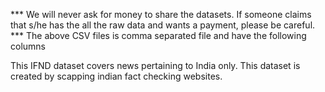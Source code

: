 *** We will never ask for money to share the datasets. If someone claims that s/he has the all the raw data and wants a payment, please be careful. ***
The above CSV files is comma separated file and have the following columns

This IFND dataset covers news pertaining to India only. This dataset is created by scapping indian fact checking websites.
